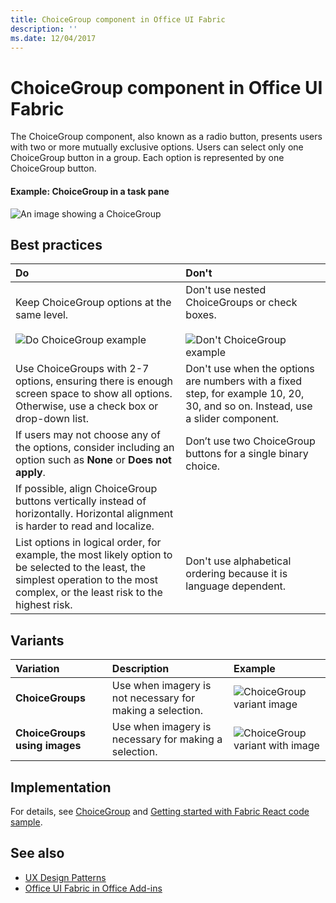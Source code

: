 ```yaml
---
title: ChoiceGroup component in Office UI Fabric
description: ''
ms.date: 12/04/2017
---
```




# ChoiceGroup component in Office UI Fabric

The ChoiceGroup component, also known as a radio button, presents users with two or more mutually exclusive options. Users can select only one ChoiceGroup button in a group. Each option is represented by one ChoiceGroup button. 
  
#### Example: ChoiceGroup in a task pane

 ![An image showing a ChoiceGroup](../images/overview-with-app-choicegroup.png)

## Best practices

|**Do**|**Don't**|
|:------------|:--------------|
|Keep ChoiceGroup options at the same level.<br/><br/>![Do ChoiceGroup example](../images/choice-do.png)<br/>|Don't use nested ChoiceGroups or check boxes.<br/><br/>![Don't ChoiceGroup example](../images/choice-dont.png)<br/>|
|Use ChoiceGroups with 2-7 options, ensuring there is enough screen space to show all options. Otherwise, use a check box or drop-down list.|Don't use when the options are numbers with a fixed step, for example 10, 20, 30, and so on. Instead, use a slider component.|
|If users may not choose any of the options, consider including an option such as **None** or **Does not apply**.|Don’t use two ChoiceGroup buttons for a single binary choice.|
|If possible, align ChoiceGroup buttons vertically instead of horizontally. Horizontal alignment is harder to read and localize.||
|List options in logical order, for example, the most likely option to be selected to the least, the simplest operation to the most complex, or the least risk to the highest risk. |Don't use alphabetical ordering because it is language dependent.|

## Variants

|**Variation**|**Description**|**Example**|
|:------------|:--------------|:----------|
|**ChoiceGroups**|Use when imagery is not necessary for making a selection.|![ChoiceGroup variant image](../images/radio.png)<br/>|
|**ChoiceGroups using images**|Use when imagery is necessary for making a selection.|![ChoiceGroup variant with image](../images/radio-image.png)<br/>|

## Implementation

For details, see [ChoiceGroup](https://dev.office.com/fabric#/components/choicegroup) and [Getting started with Fabric React code sample](https://github.com/OfficeDev/Word-Add-in-GettingStartedFabricReact).

## See also

- [UX Design Patterns](https://github.com/OfficeDev/Office-Add-in-UX-Design-Patterns-Code)
- [Office UI Fabric in Office Add-ins](office-ui-fabric.md)
